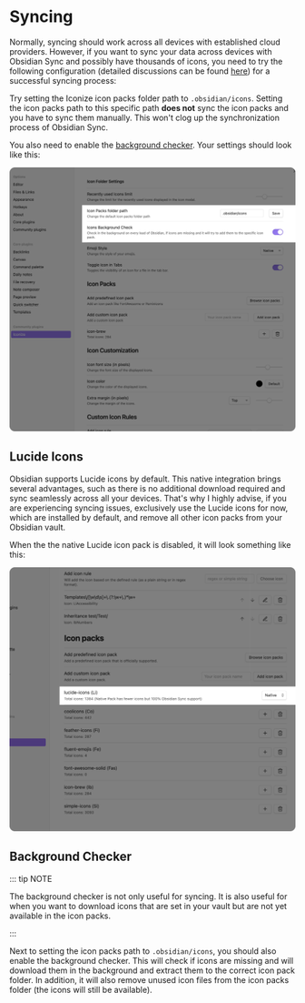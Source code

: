# Syncing

Normally, syncing should work across all devices with established cloud providers.
However, if you want to sync your data across devices with Obsidian Sync and
possibly have thousands of icons, you need to try the following configuration
(detailed discussions can be found
[here](https://github.com/obsidianmd/obsidian-api/issues/134)) for a successful
syncing process:

Try setting the Iconize icon packs folder path to `.obsidian/icons`. Setting the
icon packs path to this specific path **does not** sync the icon packs and you have
to sync them manually. This won't clog up the synchronization process of Obsidian Sync.

You also need to enable the [background checker](#background-checker). Your settings
should look like this:

![syncing-icon-packs](../assets/syncing-icon-packs.png)

## Lucide Icons

Obsidian supports Lucide icons by default.
This native integration brings several advantages, such as there is no additional download required and sync seamlessly across all your devices.
That's why I highly advise, if you are experiencing syncing issues, exclusively use the Lucide icons for now, which are installed by default, and remove all other icon packs from your Obsidian vault.

When the the native Lucide icon pack is disabled, it will look something like this:

![syncing-icon-packs](../assets/lucide-native-icon-pack.png)

## Background Checker

::: tip NOTE

The background checker is not only useful for syncing. It is also useful for when you
want to download icons that are set in your vault but are not yet available in the
icon packs.

:::

Next to setting the icon packs path to `.obsidian/icons`, you should also enable the
background checker. This will check if icons are missing and will download them in the
background and extract them to the correct icon pack folder. In addition, it will also
remove unused icon files from the icon packs folder (the icons will still be available).
